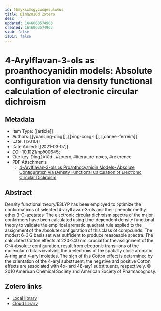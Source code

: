 ```yaml
---
id: 56myksx3sgyzwoqesulw6us
title: Ding2010d Zotero
desc: ''
updated: 1646063574963
created: 1646063574963
stub: false
isDir: false
---
```

# 4-Arylflavan-3-ols as proanthocyanidin models: Absolute configuration via density functional calculation of electronic circular dichroism

## Metadata

* Item Type: [[article]]
* Authors: [[yuanqing-ding]], [[xing-cong-li]], [[daneel-ferreira]]
* Date: [[2010]]
* Date Added: [[2021-03-07]]
* DOI: [10.1021/np900645c](https://doi.org/10.1021/np900645c)
* Cite key: Ding2010d
, #zotero, #literature-notes, #reference
* PDF Attachments
	- [4-Arylflavan-3-ols as Proanthocyanidin Models- Absolute Configuration via Density Functional Calculation of Electronic Circular Dichroism](zotero://open-pdf/library/items/5ZGH5UAJ)

## Abstract

Density functional theory/B3LYP has been employed to optimize the conformations of selected 4-arylflavan-3-ols and their phenolic methyl ether 3-O-acetates. The electronic circular dichroism spectra of the major conformers have been calculated using time-dependent density functional theory to validate the empirical aromatic quadrant rule applied to the assignment of the absolute configuration of this class of compounds. The modest 6-3IG basis set was sufficient to produce reasonable spectra. The calculated Cotton effects at 220-240 nm. crucial for the assignment of the C-4 absolute configuration, result from electronic transitions of the molecular orbitais involving the π-electrons of the spatially close aromatic A-ring and 4-aryl moieties. The sign of this Cotton effect is determined by the orientation of the 4-aryl substituent; the negative and positive Cotton effects are associated with 4α- and 4ß-ary1 substituents, respectively. © 2010 American Chemical Society and American Society of Pharmacognosy.


##  Zotero links
* [Local library](zotero://select/items/1_GS7GSEVE)
* [Cloud library](http://zotero.org/users/7593438/items/GS7GSEVE)

